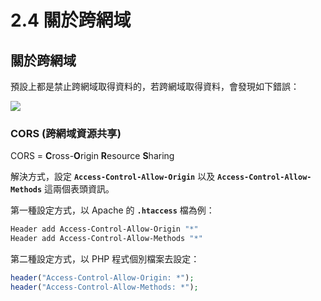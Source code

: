 # 2.4 關於跨網域

## 關於跨網域

預設上都是禁止跨網域取得資料的，若跨網域取得資料，會發現如下錯誤：

![](../.gitbook/assets/ajax\_cors\_blocked.png)



### CORS (跨網域資源共享)

CORS = **C**ross-**O**rigin **R**esource **S**haring

解決方式，設定 **`Access-Control-Allow-Origin`** 以及 **`Access-Control-Allow-Methods`** 這兩個表頭資訊。



第一種設定方式，以 Apache 的 **`.htaccess`** 檔為例：

```bash
Header add Access-Control-Allow-Origin "*"
Header add Access-Control-Allow-Methods "*"
```



第二種設定方式，以 PHP 程式個別檔案去設定：

```php
header("Access-Control-Allow-Origin: *");
header("Access-Control-Allow-Methods: *");
```

